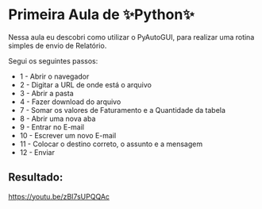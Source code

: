 # Primeira Aula de ✨Python✨

Nessa aula eu descobri como utilizar o PyAutoGUI, para realizar uma rotina simples de envio de Relatório.

Segui os seguintes passos:
- 1 - Abrir o navegador
- 2 - Digitar a URL de onde está o arquivo
- 3 - Abrir a pasta
- 4 - Fazer download do arquivo
- 7 - Somar os valores de Faturamento e a Quantidade da tabela
- 8 - Abrir uma nova aba
- 9 - Entrar no E-mail
- 10 - Escrever um novo E-mail
- 11 - Colocar o destino correto, o assunto e a mensagem
- 12 - Enviar

## Resultado:

https://youtu.be/zBI7sUPQQAc
